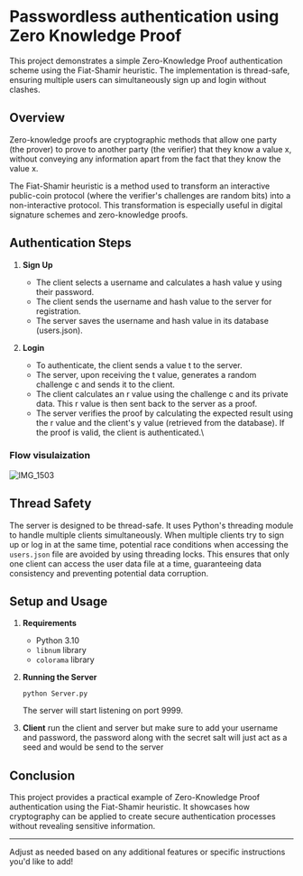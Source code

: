 # Passwordless authentication using Zero Knowledge Proof 

This project demonstrates a simple Zero-Knowledge Proof authentication scheme using the Fiat-Shamir heuristic. The implementation is thread-safe, ensuring multiple users can simultaneously sign up and login without clashes.

## Overview

Zero-knowledge proofs are cryptographic methods that allow one party (the prover) to prove to another party (the verifier) that they know a value x, without conveying any information apart from the fact that they know the value x. 

The Fiat-Shamir heuristic is a method used to transform an interactive public-coin protocol (where the verifier's challenges are random bits) into a non-interactive protocol. This transformation is especially useful in digital signature schemes and zero-knowledge proofs.

## Authentication Steps

1. **Sign Up**
   - The client selects a username and calculates a hash value y using their password.
   - The client sends the username and hash value to the server for registration.
   - The server saves the username and hash value in its database (users.json).

2. **Login**
   - To authenticate, the client sends a value t to the server.
   - The server, upon receiving the t value, generates a random challenge c and sends it to the client.
   - The client calculates an r value using the challenge c and its private data. This r value is then sent back to the server as a proof.
   - The server verifies the proof by calculating the expected result using the r value and the client's y value (retrieved from the database). If the proof is valid, the client is authenticated.\

###  Flow visulaization
![IMG_1503](https://github.com/Am0stafa/Zero-Knowledge-Proof-authentication/assets/62848968/8c97dc43-14c1-4288-8c7a-ed40488e1f8c)


## Thread Safety

The server is designed to be thread-safe. It uses Python's threading module to handle multiple clients simultaneously. When multiple clients try to sign up or log in at the same time, potential race conditions when accessing the `users.json` file are avoided by using threading locks. This ensures that only one client can access the user data file at a time, guaranteeing data consistency and preventing potential data corruption.

## Setup and Usage

1. **Requirements**
   - Python 3.10
   - `libnum` library
   - `colorama` library
   
2. **Running the Server**
   ```
   python Server.py
   ```
   The server will start listening on port 9999.

3. **Client**
   run the client and server but make sure to add your username and password, the password along with the secret salt will just act as a seed and would be send to the server

## Conclusion

This project provides a practical example of Zero-Knowledge Proof authentication using the Fiat-Shamir heuristic. It showcases how cryptography can be applied to create secure authentication processes without revealing sensitive information.

---

Adjust as needed based on any additional features or specific instructions you'd like to add!

